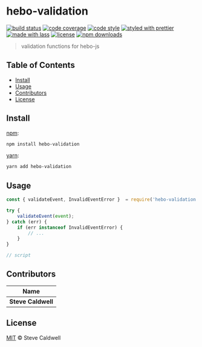 # hebo-validation

[![build status](https://img.shields.io/travis/stevecaldwell77/hebo-validation.svg)](https://travis-ci.com/stevecaldwell77/hebo-validation)
[![code coverage](https://img.shields.io/codecov/c/github/stevecaldwell77/hebo-validation.svg)](https://codecov.io/gh/stevecaldwell77/hebo-validation)
[![code style](https://img.shields.io/badge/code_style-XO-5ed9c7.svg)](https://github.com/sindresorhus/xo)
[![styled with prettier](https://img.shields.io/badge/styled_with-prettier-ff69b4.svg)](https://github.com/prettier/prettier)
[![made with lass](https://img.shields.io/badge/made_with-lass-95CC28.svg)](https://lass.js.org)
[![license](https://img.shields.io/github/license/stevecaldwell77/hebo-validation.svg)](LICENSE)
[![npm downloads](https://img.shields.io/npm/dt/hebo-validation.svg)](https://npm.im/hebo-validation)

> validation functions for hebo-js


## Table of Contents

* [Install](#install)
* [Usage](#usage)
* [Contributors](#contributors)
* [License](#license)


## Install

[npm][]:

```sh
npm install hebo-validation
```

[yarn][]:

```sh
yarn add hebo-validation
```


## Usage

```js
const { validateEvent, InvalidEventError }  = require('hebo-validation');

try {
    validateEvent(event);
} catch (err) {
    if (err instanceof InvalidEventError) {
        // ...
    }
}

// script
```


## Contributors

| Name               |
| ------------------ |
| **Steve Caldwell** |


## License

[MIT](LICENSE) © Steve Caldwell


## 

[npm]: https://www.npmjs.com/

[yarn]: https://yarnpkg.com/

